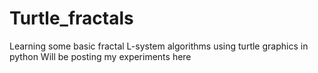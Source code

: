 # Turtle_fractals
Learning some basic fractal L-system algorithms using turtle graphics in python
Will be posting my experiments here
